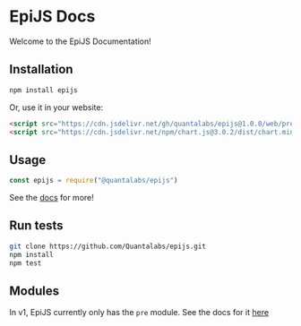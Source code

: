 # EpiJS Docs
Welcome to the EpiJS Documentation!

## Installation

``` sh linenums="1"
npm install epijs
```
Or, use it in your website:
``` HTML linenums="1"
<script src="https://cdn.jsdelivr.net/gh/quantalabs/epijs@1.0.0/web/pre.min.js"></script>
<script src="https://cdn.jsdelivr.net/npm/chart.js@3.0.2/dist/chart.min.js"> <!-- Chart.js is required. -->
```

## Usage

``` js linenums="1"
const epijs = require("@quantalabs/epijs")
```
See the [docs](https://quantalabs.github.io/EpiJS/docs/) for more!

## Run tests

``` sh linenums="1"
git clone https://github.com/Quantalabs/epijs.git 
npm install
npm test
```

## Modules
In v1, EpiJS currently only has the `pre` module. See the docs for it [here](pre.md)